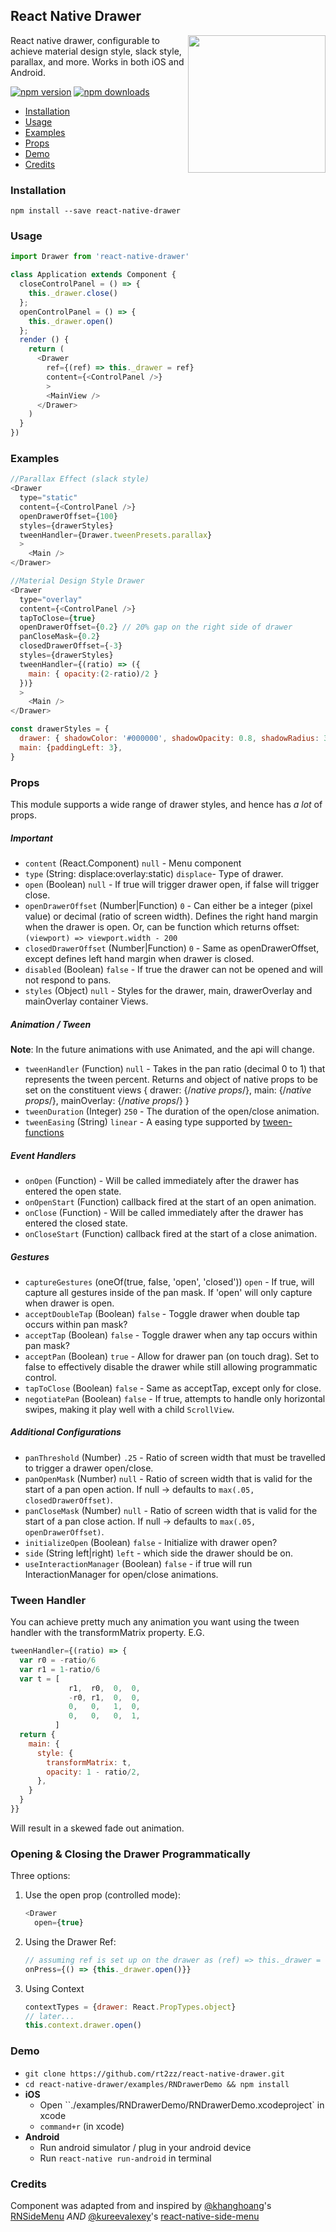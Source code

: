 ## React Native Drawer
<img width="220px" align="right" src="https://raw.githubusercontent.com/rt2zz/react-native-drawer/master/examples/rn-drawer.gif" />

React native drawer, configurable to achieve material design style, slack style, parallax, and more. Works in both iOS and Android.

[![npm version](https://img.shields.io/npm/v/react-native-drawer.svg?style=flat-square)](https://www.npmjs.com/package/react-native-drawer)
[![npm downloads](https://img.shields.io/npm/dm/react-native-drawer.svg?style=flat-square)](https://www.npmjs.com/package/react-native-drawer)

- [Installation](#installation)
- [Usage](#usage)
- [Examples](#examples)
- [Props](#props)
- [Demo](#demo)
- [Credits](#credits)

### Installation
`npm install --save react-native-drawer`

### Usage
```javascript
import Drawer from 'react-native-drawer'

class Application extends Component {  
  closeControlPanel = () => {
    this._drawer.close()
  };
  openControlPanel = () => {
    this._drawer.open()
  };
  render () {
    return (
      <Drawer
        ref={(ref) => this._drawer = ref}
        content={<ControlPanel />}
        >
        <MainView />
      </Drawer>
    )
  }
})
```

### Examples
```js
//Parallax Effect (slack style)
<Drawer
  type="static"
  content={<ControlPanel />}
  openDrawerOffset={100}
  styles={drawerStyles}
  tweenHandler={Drawer.tweenPresets.parallax}
  >
    <Main />
</Drawer>

//Material Design Style Drawer
<Drawer
  type="overlay"
  content={<ControlPanel />}
  tapToClose={true}
  openDrawerOffset={0.2} // 20% gap on the right side of drawer
  panCloseMask={0.2}
  closedDrawerOffset={-3}
  styles={drawerStyles}
  tweenHandler={(ratio) => ({
    main: { opacity:(2-ratio)/2 }
  })}
  >
    <Main />
</Drawer>

const drawerStyles = {
  drawer: { shadowColor: '#000000', shadowOpacity: 0.8, shadowRadius: 3},
  main: {paddingLeft: 3},
}
```

### Props
This module supports a wide range of drawer styles, and hence has *a lot* of props.
##### Important
- `content` (React.Component) `null` - Menu component
- `type` (String: displace:overlay:static) `displace`- Type of drawer.
- `open` (Boolean) `null` - If true will trigger drawer open, if false will trigger close.
- `openDrawerOffset` (Number|Function) `0` - Can either be a integer (pixel value) or decimal (ratio of screen width). Defines the right hand margin when the drawer is open. Or, can be function which returns offset: `(viewport) => viewport.width - 200`
- `closedDrawerOffset` (Number|Function) `0` - Same as openDrawerOffset, except defines left hand margin when drawer is closed.
- `disabled` (Boolean) `false` - If true the drawer can not be opened and will not respond to pans.
- `styles` (Object) `null` - Styles for the drawer, main, drawerOverlay and mainOverlay container Views.

##### Animation / Tween
**Note**: In the future animations with use Animated, and the api will change.
- `tweenHandler` (Function) `null` - Takes in the pan ratio (decimal 0 to 1) that represents the tween percent. Returns and object of native props to be set on the constituent views { drawer: {/*native props*/}, main: {/*native props*/}, mainOverlay: {/*native props*/} }
- `tweenDuration` (Integer) `250` - The duration of the open/close animation.
- `tweenEasing` (String) `linear` - A easing type supported by [tween-functions](https://www.npmjs.com/package/tween-functions)

##### Event Handlers
- `onOpen` (Function) - Will be called immediately after the drawer has entered the open state.
- `onOpenStart` (Function) callback fired at the start of an open animation.
- `onClose` (Function) - Will be called immediately after the drawer has entered the closed state.
- `onCloseStart` (Function) callback fired at the start of a close animation.

##### Gestures
- `captureGestures` (oneOf(true, false, 'open', 'closed')) `open` - If true, will capture all gestures inside of the pan mask. If 'open' will only capture when drawer is open.
- `acceptDoubleTap` (Boolean) `false` - Toggle drawer when double tap occurs within pan mask?
- `acceptTap` (Boolean) `false` - Toggle drawer when any tap occurs within pan mask?
- `acceptPan` (Boolean) `true` - Allow for drawer pan (on touch drag). Set to false to effectively disable the drawer while still allowing programmatic control.
- `tapToClose` (Boolean) `false` - Same as acceptTap, except only for close.
- `negotiatePan` (Boolean) `false` - If true, attempts to handle only horizontal swipes, making it play well with a child `ScrollView`.

##### Additional Configurations
- `panThreshold` (Number) `.25` - Ratio of screen width that must be travelled to trigger a drawer open/close.
- `panOpenMask` (Number) `null` - Ratio of screen width that is valid for the start of a pan open action. If null -> defaults to `max(.05, closedDrawerOffset)`.
- `panCloseMask` (Number) `null` - Ratio of screen width that is valid for the start of a pan close action. If null -> defaults to `max(.05, openDrawerOffset)`.
- `initializeOpen` (Boolean) `false` - Initialize with drawer open?
- `side` (String left|right) `left` - which side the drawer should be on.
- `useInteractionManager` (Boolean) `false` - if true will run InteractionManager for open/close animations.

### Tween Handler
You can achieve pretty much any animation you want using the tween handler with the transformMatrix property. E.G.
```js
tweenHandler={(ratio) => {
  var r0 = -ratio/6
  var r1 = 1-ratio/6
  var t = [
             r1,  r0,  0,  0,
             -r0, r1,  0,  0,
             0,   0,   1,  0,
             0,   0,   0,  1,
          ]
  return {
    main: {
      style: {
        transformMatrix: t,
        opacity: 1 - ratio/2,
      },
    }
  }
}}
```
Will result in a skewed fade out animation.

### Opening & Closing the Drawer Programmatically
Three options:

1. Use the open prop (controlled mode):  

    ```js
    <Drawer
      open={true}
    ```

2. Using the Drawer Ref:

    ```js
    // assuming ref is set up on the drawer as (ref) => this._drawer = ref
    onPress={() => {this._drawer.open()}}
    ```

3. Using Context

    ```js
    contextTypes = {drawer: React.PropTypes.object}
    // later...
    this.context.drawer.open()
    ```

### Demo
* `git clone https://github.com/rt2zz/react-native-drawer.git`
* `cd react-native-drawer/examples/RNDrawerDemo && npm install`
* **iOS**
	* Open ``./examples/RNDrawerDemo/RNDrawerDemo.xcodeproject` in xcode
	* `command+r` (in xcode)
* **Android**
	* Run android simulator / plug in your android device
	* Run `react-native run-android` in terminal

### Credits
Component was adapted from and inspired by
[@khanghoang](https://github.com/khanghoang)'s [RNSideMenu](https://github.com/khanghoang/RNSideMenu)
*AND*
[@kureevalexey](https://twitter.com/kureevalexey)'s [react-native-side-menu](https://github.com/Kureev/react-native-side-menu)
